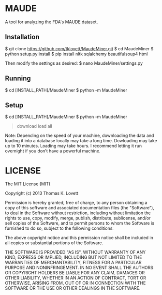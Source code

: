 MAUDE
=====

A tool for analyzing the FDA's MAUDE dataset.

Installation
------------
$ git clone https://github.com/tklovett/MaudeMiner.git
$ cd MaudeMiner
$ python setup.py install
$ pip install nltk sqlalchemy beautifulsoup4 html

Then modify the settings as desired:
$ nano MaudeMiner/settings.py


Running
-------
$ cd [INSTALL_PATH]/MaudeMiner
$ python -m MaudeMiner


Setup
-----
$ cd [INSTALL_PATH]/MaudeMiner
$ python -m MaudeMiner
> download
> load all

Note:
Depending on the speed of your machine, downloading the data and loading it into a database locally may take a long time.
Dowloading may take up to 10 minutes. Loading may take hours. I recommend letting it run overnight if you don't have a powerful machine.


LICENSE
=======

The MIT License (MIT)

Copyright (c) 2013 Thomas K. Lovett

Permission is hereby granted, free of charge, to any person obtaining a copy of
this software and associated documentation files (the "Software"), to deal in
the Software without restriction, including without limitation the rights to
use, copy, modify, merge, publish, distribute, sublicense, and/or sell copies of
the Software, and to permit persons to whom the Software is furnished to do so,
subject to the following conditions:

The above copyright notice and this permission notice shall be included in all
copies or substantial portions of the Software.

THE SOFTWARE IS PROVIDED "AS IS", WITHOUT WARRANTY OF ANY KIND, EXPRESS OR
IMPLIED, INCLUDING BUT NOT LIMITED TO THE WARRANTIES OF MERCHANTABILITY, FITNESS
FOR A PARTICULAR PURPOSE AND NONINFRINGEMENT. IN NO EVENT SHALL THE AUTHORS OR
COPYRIGHT HOLDERS BE LIABLE FOR ANY CLAIM, DAMAGES OR OTHER LIABILITY, WHETHER
IN AN ACTION OF CONTRACT, TORT OR OTHERWISE, ARISING FROM, OUT OF OR IN
CONNECTION WITH THE SOFTWARE OR THE USE OR OTHER DEALINGS IN THE SOFTWARE.

        
          